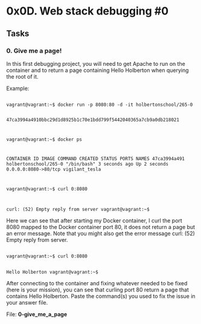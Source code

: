 # 0x0D. Web stack debugging #0

## Tasks

### 0. Give me a page!

In this first debugging project, you will need to get Apache to run on the container and to return a page containing Hello Holberton when querying the root of it.

Example:

<code>
vagrant@vagrant:~$ docker run -p 8080:80 -d -it holbertonschool/265-0

47ca3994a4910bbc29d1d8925b1c70e1bdd799f5442040365a7cb9a0db218021

vagrant@vagrant:~$ docker ps 

CONTAINER ID        IMAGE                   COMMAND             CREATED             STATUS              PORTS                  NAMES
47ca3994a491        holbertonschool/265-0   "/bin/bash"         3 seconds ago       Up 2 seconds        0.0.0.0:8080-&gt;80/tcp   vigilant_tesla


vagrant@vagrant:~$ curl 0:8080 	

curl: (52) Empty reply from server
vagrant@vagrant:~$
</code>


Here we can see that after starting my Docker container, I curl the port 8080 mapped to the Docker container port 80, it does not return a page but an error message. Note that you might also get the error message curl: (52) Empty reply from server.

<code>
vagrant@vagrant:~$ curl 0:8080

Hello Holberton
vagrant@vagrant:~$
</code>

After connecting to the container and fixing whatever needed to be fixed (here is your mission), you can see that curling port 80 return a page that contains Hello Holberton. Paste the command(s) you used to fix the issue in your answer file.


File: <b>0-give_me_a_page</b>